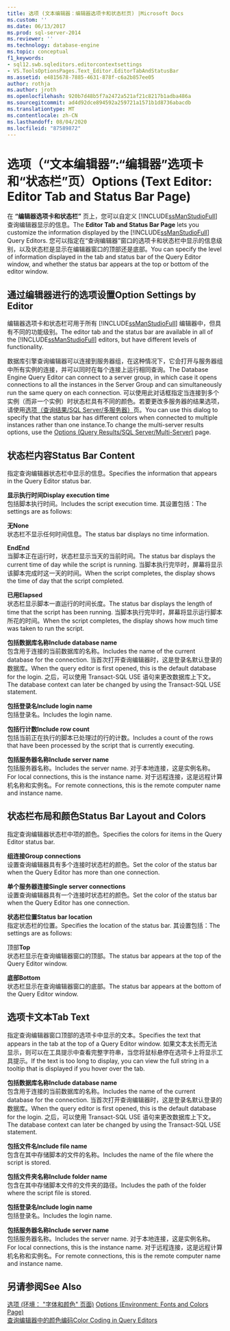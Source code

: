 ```yaml
---
title: 选项 (文本编辑器：编辑器选项卡和状态栏页) |Microsoft Docs
ms.custom: ''
ms.date: 06/13/2017
ms.prod: sql-server-2014
ms.reviewer: ''
ms.technology: database-engine
ms.topic: conceptual
f1_keywords:
- sql12.swb.sqleditors.editorcontextsettings
- VS.ToolsOptionsPages.Text_Editor.EditorTabAndStatusBar
ms.assetid: e4815678-7885-4631-878f-c6a2b857ee05
author: rothja
ms.author: jroth
ms.openlocfilehash: 920b7d48b5f7a2472a521af21c8217b1adba486a
ms.sourcegitcommit: ad4d92dce894592a259721a1571b1d8736abacdb
ms.translationtype: MT
ms.contentlocale: zh-CN
ms.lasthandoff: 08/04/2020
ms.locfileid: "87589872"
---
```

# <a name="options-text-editor-editor-tab-and-status-bar-page"></a><span data-ttu-id="22b2a-102">选项（“文本编辑器”:“编辑器”选项卡和“状态栏”页）</span><span class="sxs-lookup"><span data-stu-id="22b2a-102">Options (Text Editor: Editor Tab and Status Bar Page)</span></span>
  <span data-ttu-id="22b2a-103">在 **“编辑器选项卡和状态栏”** 页上，您可以自定义 [!INCLUDE[ssManStudioFull](../includes/ssmanstudiofull-md.md)] 查询编辑器显示的信息。</span><span class="sxs-lookup"><span data-stu-id="22b2a-103">The **Editor Tab and Status Bar Page** lets you customize the information displayed by the [!INCLUDE[ssManStudioFull](../includes/ssmanstudiofull-md.md)] Query Editors.</span></span> <span data-ttu-id="22b2a-104">您可以指定在“查询编辑器”窗口的选项卡和状态栏中显示的信息级别，以及状态栏是显示在编辑器窗口的顶部还是底部。</span><span class="sxs-lookup"><span data-stu-id="22b2a-104">You can specify the level of information displayed in the tab and status bar of the Query Editor window, and whether the status bar appears at the top or bottom of the editor window.</span></span>  
  
## <a name="option-settings-by-editor"></a><span data-ttu-id="22b2a-105">通过编辑器进行的选项设置</span><span class="sxs-lookup"><span data-stu-id="22b2a-105">Option Settings by Editor</span></span>  
 <span data-ttu-id="22b2a-106">编辑器选项卡和状态栏可用于所有 [!INCLUDE[ssManStudioFull](../includes/ssmanstudiofull-md.md)] 编辑器中，但具有不同的功能级别。</span><span class="sxs-lookup"><span data-stu-id="22b2a-106">The editor tab and the status bar are available in all of the [!INCLUDE[ssManStudioFull](../includes/ssmanstudiofull-md.md)] editors, but have different levels of functionality.</span></span>  
  
 <span data-ttu-id="22b2a-107">数据库引擎查询编辑器可以连接到服务器组，在这种情况下，它会打开与服务器组中所有实例的连接，并可以同时在每个连接上运行相同查询。</span><span class="sxs-lookup"><span data-stu-id="22b2a-107">The Database Engine Query Editor can connect to a server group, in which case it opens connections to all the instances in the Server Group and can simultaneously run the same query on each connection.</span></span> <span data-ttu-id="22b2a-108">可以使用此对话框指定当连接到多个实例（而非一个实例）时状态栏具有不同的颜色。若要更改多服务器的结果选项，请使用[选项（查询结果/SQL Server/多服务器）](../../2014/database-engine/options-query-results-sql-server-multi-server.md)页。</span><span class="sxs-lookup"><span data-stu-id="22b2a-108">You can use this dialog to specify that the status bar has different colors when connected to multiple instances rather than one instance.To change the multi-server results options, use the [Options (Query Results/SQL Server/Multi-Server)](../../2014/database-engine/options-query-results-sql-server-multi-server.md) page.</span></span>  
  
## <a name="status-bar-content"></a><span data-ttu-id="22b2a-109">状态栏内容</span><span class="sxs-lookup"><span data-stu-id="22b2a-109">Status Bar Content</span></span>  
 <span data-ttu-id="22b2a-110">指定查询编辑器状态栏中显示的信息。</span><span class="sxs-lookup"><span data-stu-id="22b2a-110">Specifies the information that appears in the Query Editor status bar.</span></span>  
  
 <span data-ttu-id="22b2a-111">**显示执行时间**</span><span class="sxs-lookup"><span data-stu-id="22b2a-111">**Display execution time**</span></span>  
 <span data-ttu-id="22b2a-112">包括脚本执行时间。</span><span class="sxs-lookup"><span data-stu-id="22b2a-112">Includes the script execution time.</span></span> <span data-ttu-id="22b2a-113">其设置包括：</span><span class="sxs-lookup"><span data-stu-id="22b2a-113">The settings are as follows:</span></span>  
  
 <span data-ttu-id="22b2a-114">**无**</span><span class="sxs-lookup"><span data-stu-id="22b2a-114">**None**</span></span>  
 <span data-ttu-id="22b2a-115">状态栏不显示任何时间信息。</span><span class="sxs-lookup"><span data-stu-id="22b2a-115">The status bar displays no time information.</span></span>  
  
 <span data-ttu-id="22b2a-116">**End**</span><span class="sxs-lookup"><span data-stu-id="22b2a-116">**End**</span></span>  
 <span data-ttu-id="22b2a-117">当脚本正在运行时，状态栏显示当天的当前时间。</span><span class="sxs-lookup"><span data-stu-id="22b2a-117">The status bar displays the current time of day while the script is running.</span></span> <span data-ttu-id="22b2a-118">当脚本执行完毕时，屏幕将显示该脚本完成时这一天的时间。</span><span class="sxs-lookup"><span data-stu-id="22b2a-118">When the script completes, the display shows the time of day that the script completed.</span></span>  
  
 <span data-ttu-id="22b2a-119">**已用**</span><span class="sxs-lookup"><span data-stu-id="22b2a-119">**Elapsed**</span></span>  
 <span data-ttu-id="22b2a-120">状态栏显示脚本一直运行的时间长度。</span><span class="sxs-lookup"><span data-stu-id="22b2a-120">The status bar displays the length of time that the script has been running.</span></span> <span data-ttu-id="22b2a-121">当脚本执行完毕时，屏幕将显示运行脚本所花的时间。</span><span class="sxs-lookup"><span data-stu-id="22b2a-121">When the script completes, the display shows how much time was taken to run the script.</span></span>  
  
 <span data-ttu-id="22b2a-122">**包括数据库名称**</span><span class="sxs-lookup"><span data-stu-id="22b2a-122">**Include database name**</span></span>  
 <span data-ttu-id="22b2a-123">包含用于连接的当前数据库的名称。</span><span class="sxs-lookup"><span data-stu-id="22b2a-123">Includes the name of the current database for the connection.</span></span> <span data-ttu-id="22b2a-124">当首次打开查询编辑器时，这是登录名默认登录的数据库。</span><span class="sxs-lookup"><span data-stu-id="22b2a-124">When the query editor is first opened, this is the default database for the login.</span></span> <span data-ttu-id="22b2a-125">之后，可以使用 Transact-SQL USE 语句来更改数据库上下文。</span><span class="sxs-lookup"><span data-stu-id="22b2a-125">The database context can later be changed by using the Transact-SQL USE statement.</span></span>  
  
 <span data-ttu-id="22b2a-126">**包括登录名**</span><span class="sxs-lookup"><span data-stu-id="22b2a-126">**Include login name**</span></span>  
 <span data-ttu-id="22b2a-127">包括登录名。</span><span class="sxs-lookup"><span data-stu-id="22b2a-127">Includes the login name.</span></span>  
  
 <span data-ttu-id="22b2a-128">**包括行计数**</span><span class="sxs-lookup"><span data-stu-id="22b2a-128">**Include row count**</span></span>  
 <span data-ttu-id="22b2a-129">包括当前正在执行的脚本已处理过的行的计数。</span><span class="sxs-lookup"><span data-stu-id="22b2a-129">Includes a count of the rows that have been processed by the script that is currently executing.</span></span>  
  
 <span data-ttu-id="22b2a-130">**包括服务器名称**</span><span class="sxs-lookup"><span data-stu-id="22b2a-130">**Include server name**</span></span>  
 <span data-ttu-id="22b2a-131">包括服务器名称。</span><span class="sxs-lookup"><span data-stu-id="22b2a-131">Includes the server name.</span></span> <span data-ttu-id="22b2a-132">对于本地连接，这是实例名称。</span><span class="sxs-lookup"><span data-stu-id="22b2a-132">For local connections, this is the instance name.</span></span> <span data-ttu-id="22b2a-133">对于远程连接，这是远程计算机名称和实例名。</span><span class="sxs-lookup"><span data-stu-id="22b2a-133">For remote connections, this is the remote computer name and instance name.</span></span>  
  
## <a name="status-bar-layout-and-colors"></a><span data-ttu-id="22b2a-134">状态栏布局和颜色</span><span class="sxs-lookup"><span data-stu-id="22b2a-134">Status Bar Layout and Colors</span></span>  
 <span data-ttu-id="22b2a-135">指定查询编辑器状态栏中项的颜色。</span><span class="sxs-lookup"><span data-stu-id="22b2a-135">Specifies the colors for items in the Query Editor status bar.</span></span>  
  
 <span data-ttu-id="22b2a-136">**组连接**</span><span class="sxs-lookup"><span data-stu-id="22b2a-136">**Group connections**</span></span>  
 <span data-ttu-id="22b2a-137">设置查询编辑器具有多个连接时状态栏的颜色。</span><span class="sxs-lookup"><span data-stu-id="22b2a-137">Set the color of the status bar when the Query Editor has more than one connection.</span></span>  
  
 <span data-ttu-id="22b2a-138">**单个服务器连接**</span><span class="sxs-lookup"><span data-stu-id="22b2a-138">**Single server connections**</span></span>  
 <span data-ttu-id="22b2a-139">设置查询编辑器具有一个连接时状态栏的颜色。</span><span class="sxs-lookup"><span data-stu-id="22b2a-139">Set the color of the status bar when the Query Editor has one connection.</span></span>  
  
 <span data-ttu-id="22b2a-140">**状态栏位置**</span><span class="sxs-lookup"><span data-stu-id="22b2a-140">**Status bar location**</span></span>  
 <span data-ttu-id="22b2a-141">指定状态栏的位置。</span><span class="sxs-lookup"><span data-stu-id="22b2a-141">Specifies the location of the status bar.</span></span> <span data-ttu-id="22b2a-142">其设置包括：</span><span class="sxs-lookup"><span data-stu-id="22b2a-142">The settings are as follows:</span></span>  
  
 <span data-ttu-id="22b2a-143">顶部</span><span class="sxs-lookup"><span data-stu-id="22b2a-143">**Top**</span></span>  
 <span data-ttu-id="22b2a-144">状态栏显示在查询编辑器窗口的顶部。</span><span class="sxs-lookup"><span data-stu-id="22b2a-144">The status bar appears at the top of the Query Editor window.</span></span>  
  
 <span data-ttu-id="22b2a-145">**底部**</span><span class="sxs-lookup"><span data-stu-id="22b2a-145">**Bottom**</span></span>  
 <span data-ttu-id="22b2a-146">状态栏显示在查询编辑器窗口的底部。</span><span class="sxs-lookup"><span data-stu-id="22b2a-146">The status bar appears at the bottom of the Query Editor window.</span></span>  
  
## <a name="tab-text"></a><span data-ttu-id="22b2a-147">选项卡文本</span><span class="sxs-lookup"><span data-stu-id="22b2a-147">Tab Text</span></span>  
 <span data-ttu-id="22b2a-148">指定查询编辑器窗口顶部的选项卡中显示的文本。</span><span class="sxs-lookup"><span data-stu-id="22b2a-148">Specifies the text that appears in the tab at the top of a Query Editor window.</span></span> <span data-ttu-id="22b2a-149">如果文本太长而无法显示，则可以在工具提示中查看完整字符串，当您将鼠标悬停在选项卡上将显示工具提示。</span><span class="sxs-lookup"><span data-stu-id="22b2a-149">If the text is too long to display, you can view the full string in a tooltip that is displayed if you hover over the tab.</span></span>  
  
 <span data-ttu-id="22b2a-150">**包括数据库名称**</span><span class="sxs-lookup"><span data-stu-id="22b2a-150">**Include database name**</span></span>  
 <span data-ttu-id="22b2a-151">包含用于连接的当前数据库的名称。</span><span class="sxs-lookup"><span data-stu-id="22b2a-151">Includes the name of the current database for the connection.</span></span> <span data-ttu-id="22b2a-152">当首次打开查询编辑器时，这是登录名默认登录的数据库。</span><span class="sxs-lookup"><span data-stu-id="22b2a-152">When the query editor is first opened, this is the default database for the login.</span></span> <span data-ttu-id="22b2a-153">之后，可以使用 Transact-SQL USE 语句来更改数据库上下文。</span><span class="sxs-lookup"><span data-stu-id="22b2a-153">The database context can later be changed by using the Transact-SQL USE statement.</span></span>  
  
 <span data-ttu-id="22b2a-154">**包括文件名**</span><span class="sxs-lookup"><span data-stu-id="22b2a-154">**Include file name**</span></span>  
 <span data-ttu-id="22b2a-155">包含在其中存储脚本的文件的名称。</span><span class="sxs-lookup"><span data-stu-id="22b2a-155">Includes the name of the file where the script is stored.</span></span>  
  
 <span data-ttu-id="22b2a-156">**包括文件夹名称**</span><span class="sxs-lookup"><span data-stu-id="22b2a-156">**Include folder name**</span></span>  
 <span data-ttu-id="22b2a-157">包含在其中存储脚本文件的文件夹的路径。</span><span class="sxs-lookup"><span data-stu-id="22b2a-157">Includes the path of the folder where the script file is stored.</span></span>  
  
 <span data-ttu-id="22b2a-158">**包括登录名**</span><span class="sxs-lookup"><span data-stu-id="22b2a-158">**Include login name**</span></span>  
 <span data-ttu-id="22b2a-159">包括登录名。</span><span class="sxs-lookup"><span data-stu-id="22b2a-159">Includes the login name.</span></span>  
  
 <span data-ttu-id="22b2a-160">**包括服务器名称**</span><span class="sxs-lookup"><span data-stu-id="22b2a-160">**Include server name**</span></span>  
 <span data-ttu-id="22b2a-161">包括服务器名称。</span><span class="sxs-lookup"><span data-stu-id="22b2a-161">Includes the server name.</span></span> <span data-ttu-id="22b2a-162">对于本地连接，这是实例名称。</span><span class="sxs-lookup"><span data-stu-id="22b2a-162">For local connections, this is the instance name.</span></span> <span data-ttu-id="22b2a-163">对于远程连接，这是远程计算机名称和实例名。</span><span class="sxs-lookup"><span data-stu-id="22b2a-163">For remote connections, this is the remote computer name and instance name.</span></span>  
  
## <a name="see-also"></a><span data-ttu-id="22b2a-164">另请参阅</span><span class="sxs-lookup"><span data-stu-id="22b2a-164">See Also</span></span>  
 <span data-ttu-id="22b2a-165">[选项 &#40;环境： "字体和颜色" 页面&#41;](../ssms/menu-help/options-environment-fonts-and-colors-page.md) </span><span class="sxs-lookup"><span data-stu-id="22b2a-165">[Options &#40;Environment: Fonts and Colors Page&#41;](../ssms/menu-help/options-environment-fonts-and-colors-page.md) </span></span>  
 [<span data-ttu-id="22b2a-166">查询编辑器中的颜色编码</span><span class="sxs-lookup"><span data-stu-id="22b2a-166">Color Coding in Query Editors</span></span>](../relational-databases/scripting/color-coding-in-query-editors.md)  
  
  
